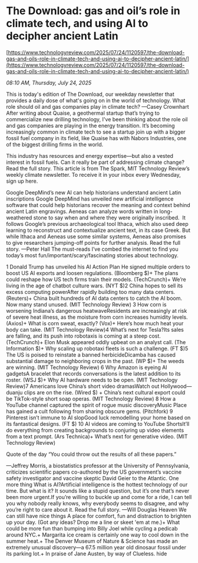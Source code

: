 # The Download: gas and oil’s role in climate tech, and using AI to decipher ancient Latin

[https://www.technologyreview.com/2025/07/24/1120597/the-download-gas-and-oils-role-in-climate-tech-and-using-ai-to-decipher-ancient-latin/](https://www.technologyreview.com/2025/07/24/1120597/the-download-gas-and-oils-role-in-climate-tech-and-using-ai-to-decipher-ancient-latin/)

*08:10 AM, Thursday, July 24, 2025*

This is today's edition of The Download, our weekday newsletter that provides a daily dose of what's going on in the world of technology. What role should oil and gas companies play in climate tech?  —Casey Crownhart After writing about Quaise, a geothermal startup that’s trying to commercialize new drilling technology, I've been thinking about the role oil and gas companies are playing in the energy transition. It’s becoming increasingly common in climate tech to see a startup join up with a bigger fossil fuel company in its field, like Quaise has with Nabors Industries, one of the biggest drilling firms in the world.

This industry has resources and energy expertise—but also a vested interest in fossil fuels. Can it really be part of addressing climate change? Read the full story. This article is from The Spark, MIT Technology Review’s weekly climate newsletter. To receive it in your inbox every Wednesday, sign up here.

Google DeepMind’s new AI can help historians understand ancient Latin inscriptions Google DeepMind has unveiled new artificial intelligence software that could help historians recover the meaning and context behind ancient Latin engravings. Aeneas can analyze words written in long-weathered stone to say when and where they were originally inscribed.  It follows Google’s previous archaeological tool Ithaca, which also used deep learning to reconstruct and contextualize ancient text, in its case Greek. But while Ithaca and Aeneas use some similar systems, Aeneas also promises to give researchers jumping-off points for further analysis. Read the full story.  —Peter Hall  The must-reads I’ve combed the internet to find you today’s most fun/important/scary/fascinating stories about technology.

1 Donald Trump has unveiled his AI Action Plan He signed multiple orders to boost US AI exports and loosen regulations. (Bloomberg $)+ The plans could reshape how US tech firms train their models. (TechCrunch)+ We’re living in the age of chatbot culture wars. (NYT $)2 China hopes to sell its excess computing powerAfter rapidly building too many data centers. (Reuters)+ China built hundreds of AI data centers to catch the AI boom. Now many stand unused. (MIT Technology Review) 3 How corn is worsening Indiana’s dangerous heatwaveResidents are increasingly at risk of severe heat illness, as the moisture from corn increases humidity levels. (Axios)+ What is corn sweat, exactly? (Vox)+ Here’s how much heat your body can take. (MIT Technology Review)4 What’s next for Tesla?Its sales are falling, and its push into robotaxis is coming at a steep cost. (TechCrunch)+ Elon Musk appeared oddly upbeat on an analyst call. (The Information $)+ Why scaling up robotaxi fleets is such a challenge. (FT $)5 The US is poised to reinstate a banned herbicideDicamba has caused substantial damage to neighboring crops in the past. (WP $)+ The weeds are winning. (MIT Technology Review) 6 Why Amazon is eyeing AI gadgetsA bracelet that records conversations is the latest addition to its roster. (WSJ $)+ Why AI hardware needs to be open. (MIT Technology Review)7 Americans love China’s short video dramasWatch out Hollywood—duanju clips are on the rise. (Wired $) + China’s next cultural export could be TikTok-style short soap operas. (MIT Technology Review)  8 How a YouTube channel captured the spirit of rogue music discoveryMusic Place has gained a cult following from sharing obscure gems. (Pitchfork) 9 Pinterest isn’t immune to AI slopGood luck remodelling your home based on its fantastical designs. (FT $) 10 AI videos are coming to YouTube ShortsIt’ll do everything from creating backgrounds to conjuring up video elements from a text prompt. (Ars Technica)+ What’s next for generative video. (MIT Technology Review)

Quote of the day “You could throw out the results of all these papers.”

—Jeffrey Morris, a biostatistics professor at the University of Pennsylvania, criticizes scientific papers co-authored by the US government’s vaccine safety investigator and vaccine skeptic David Geier to the Atlantic.  One more thing  What is AI?Artificial intelligence is the hottest technology of our time. But what is it? It sounds like a stupid question, but it’s one that’s never been more urgent.If you’re willing to buckle up and come for a ride, I can tell you why nobody really knows, why everybody seems to disagree, and why you’re right to care about it. Read the full story. —Will Douglas Heaven  We can still have nice things A place for comfort, fun and distraction to brighten up your day. (Got any ideas? Drop me a line or skeet 'em at me.)+ What could be more fun than bumping into Billy Joel while cycling a pedicab around NYC.+ Margarita ice cream is certainly one way to cool down in the summer heat.+ The Denver Museum of Nature & Science has made an extremely unusual discovery—a 67.5 million year old dinosaur fossil under its parking lot.+ In praise of Jane Austen, by way of Clueless. hide

